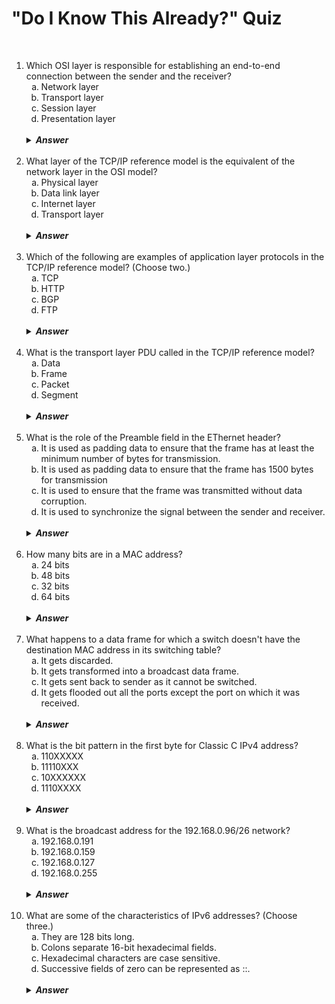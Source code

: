 #   "Do I Know This Already?" Quiz

&nbsp;

<ol>
    <li>Which OSI layer is responsible for establishing an end-to-end connection between the sender and the receiver?
        <ol type="a">
            <li>Network layer
            <li>Transport layer
            <li>Session layer
            <li>Presentation layer
        </ol>
        <br />
        <details>
            <summary><strong><em>Answer</em></strong></summary>
            B.  The transport layer, as the name suggests, is responsible for end-to-end transport of data from the source to the destination of the data traffic.  Connection-oriented protocols at the transport layer establish an end-to-end connection between the sender and the receiver, keep track of all the segments that are being transmitted, and have a retransmission mechanism in place.
        </details>
    <br />
    <li>What layer of the TCP/IP reference model is the equivalent of the network layer in the OSI model?
        <ol type="a">
            <li>Physical layer
            <li>Data link layer
            <li>Internet layer
            <li>Transport layer
        </ol>
        <br />
        <details>
            <summary><strong><em>Answer</em></strong></summary>
            C.  The Internet layer in the TCP/IP reference model corresponds in functions and characteristics to the network layer in the OSI model.
        </details>
    <br />
    <li>Which of the following are examples of application layer protocols in the TCP/IP reference model?  (Choose two.)
        <ol type="a">
            <li>TCP
            <li>HTTP
            <li>BGP
            <li>FTP
        </ol>
        <br />
        <details>
            <summary><strong><em>Answer</em></strong></summary>
            B, D.  There are a large number of application layer protocols, including the Hypertext Transfer Protocol (HTTP), which is used for transferring web pages between browsers and web servers, and File Transfer Protocol (FTP), which is used for transferring files between a client and a server.
        </details>
    <br />
    <li>What is the transport layer PDU called in the TCP/IP reference model?
        <ol type="a">
            <li>Data
            <li>Frame
            <li>Packet
            <li>Segment
        </ol>
        <br />
        <details>
            <summary><strong><em>Answer</em></strong></summary>
            D.  The TCP/IP reference model transport layer PDU is called a <em>segment</em>.
        </details>
    <br />
    <li>What is the role of the Preamble field in the EThernet header?
        <ol type="a">
            <li>It is used as padding data to ensure that the frame has at least the minimum number of bytes for transmission.
            <li>It is used as padding data to ensure that the frame has 1500 bytes for transmission
            <li>It is used to ensure that the frame was transmitted without data corruption.
            <li>It is used to synchronize the signal between the sender and receiver.
        </ol>
        <br />
        <details>
            <summary><strong><em>Answer</em></strong></summary>
            D.  The Preamble field consists of 8 bytes of alternating 1s and 0s that are used to synchronize the signals of the sender and receiver.
        </details>
    <br />
    <li>How many bits are in a MAC address?
        <ol type="a">
            <li>24 bits
            <li>48 bits
            <li>32 bits
            <li>64 bits
        </ol>
        <br />
        <details>
            <summary><strong><em>Answer</em></strong></summary>
            B.  A MAC address has 48 bits organized as 12 hexadecimal numbers.
        </details>
    <br />
    <li>What happens to a data frame for which a switch doesn't have the destination MAC address in its switching table?
        <ol type="a">
            <li>It gets discarded.
            <li>It gets transformed into a broadcast data frame.
            <li>It gets sent back to sender as it cannot be switched.
            <li>It gets flooded out all the ports except the port on which it was received.
        </ol>
        <br />
        <details>
            <summary><strong><em>Answer</em></strong></summary>
            D.  If a switch doesn't have the destination MAC address of the frame, it floods the frame over all the ports except the port on which it was received.  As the frame gets flooded throughout the network, eventually it will get to its destination.
        </details>
    <br />
    <li>What is the bit pattern in the first byte for Classic C IPv4 address?
        <ol type="a">
            <li>110XXXXX
            <li>11110XXX
            <li>10XXXXXX
            <li>1110XXXX
        </ol>
        <br />
        <details>
            <summary><strong><em>Answer</em></strong></summary>
            A.  The bit pattern for the first byte in a Class C IPv4 address is 110XXXXX.
        </details>
    <br />
    <li>What is the broadcast address for the 192.168.0.96/26 network?
        <ol type="a">
            <li>192.168.0.191
            <li>192.168.0.159
            <li>192.168.0.127
            <li>192.168.0.255
        </ol>
        <br />
        <details>
            <summary><strong><em>Answer</em></strong></summary>
            C.  The broadcast address for the network 192.168.0.96/27 is 192.168.0.127.
        </details>
    <br />
    <li>What are some of the characteristics of IPv6 addresses?  (Choose three.)
        <ol type="a">
            <li>They are 128 bits long.
            <li>Colons separate 16-bit hexadecimal fields.
            <li>Hexadecimal characters are case sensitive.
            <li>Successive fields of zero can be represented as ::.
        </ol>
        <br />
        <details>
            <summary><strong><em>Answer</em></strong></summary>
            A, B, D.  An IPv6 address is 128 bits long, with colons separating entries (x:x:x:x:x:x:x:x, where x is a 16-bit hexadecimal field).  Successive fields of zero can be represented as :: but only once per address, and the hexadecimal characters are not case sensitive.
        </details>
</ol>